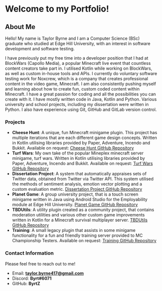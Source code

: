 # Welcome to my Portfolio!

## About Me
Hello! My name is Taylor Byrne and I am a Computer Science (BSc) graduate who studied at Edge Hill University, with an interest in software development and software testing.

I have previously put my free time into a developer position that I had at BlockWars (Capollo Media), a popular Minecraft live event that countless content creators take part in. I utilised Kotlin while working on BlockWars, as well as custom in-house tools and APIs. I currently do voluntary software testing work for Noxcrew, which is a company that creates professional content in the video game, Minecraft. I am also consistently pushing myself and learning about how to create fun, custom coded content within Minecraft. I have a great passion for coding and all the possibilities you can create with it. I have mostly written code in Java, Kotlin and Python. Various university and school projects, including my dissertation were written in Python. I also have experience using Git, GitHub and GitLab version control.

### Projects
- **Cheese Hunt**: A unique, fun Minecraft minigame plugin. This project has multiple iterations that are each different game design concepts. Written in Kotlin utilising libraries provided by Paper, Adventure, Incendo and Bukkit. Available on request: [Cheese Hunt GitHub Repository](https://github.com/ByrtZ/CheeseHunt)
- **Turf Wars**: My own take of the popular Mineplex minecraft server minigame, turf wars. Written in Kotlin utilising libraries provided by Paper, Adventure, Incendo and Bukkit. Available on request: [Turf Wars GitHub Repository](https://github.com/ByrtZ/TurfWars)
- **Dissertation Project**: A system that automatically appraises sets of Twitter data, obtained from Twitter via Twitter API. This system utilised the methods of sentiment analysis, emotion vector plotting and a custom evaluation metric. [Dissertation Project GitHub Repository](https://github.com/ByrtZ/CIS3140_RDProject2023)
- **Planet Game**: A group university project, that is a touch screen minigame written in Java using Android Studio for the Employability module at Edge Hill University. [Planet Game GitHub Repository](https://github.com/ByrtZ/CIS2162-PlanetGame)
- **TBDUtils**: A utility plugin created as a community project, that contains moderation utilities and various other custom game improvements written in Kotlin for a Minecraft survival multiplayer server. [TBDUtils GitHub Repository](https://github.com/Hoi15A/TBDUtils)
- **Training**: A small legacy plugin that assists in some minigame functionality for a fun and friendly training server provided to MC Championship Testers. Available on request: [Training GitHub Repository](https://github.com/ByrtZ/Training)


### Contact Information
Please feel free to reach out to me!
- Email: **taylor.byrne417@gmail.com**
- Discord: **Byrt#6071**
- GitHub: **ByrtZ**
